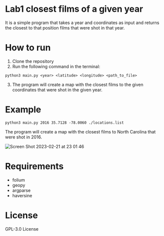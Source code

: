 # Lab1 closest films of a given year
It is a simple program that takes a year and coordinates as input and returns the closest to that position films that were shot in that year.

# How to run
1. Clone the repository
2. Run the following command in the terminal:
```
python3 main.py <year> <latitude> <longitude> <path_to_file>
```
3. The program will create a map with the closest films to the given coordinates that were shot in the given year.

# Example
```
python3 main.py 2016 35.7128 -78.0060 ./locations.list
```
The program will create a map with the closest films to North Carolina that were shot in 2016.

![Screen Shot 2023-02-21 at 23 01 46](https://user-images.githubusercontent.com/63148080/220457708-09991c7b-0333-47b6-99d3-fdb2ba71af79.png)


# Requirements
- folium
- geopy
- argparse
- haversine

# License
GPL-3.0 License
